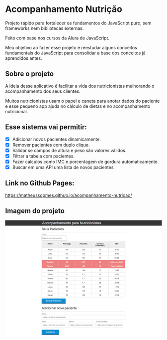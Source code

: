 [comment]: <> (LOGO AQUI)

[comment]: <> (Imagens do App AQUI)

# Acompanhamento Nutrição
Projeto rápido para fortalecer os fundamentos do JavaScript puro, sem frameworks nem bibliotecas externas.

Feito com base nos cursos da Alura de JavaScript.

Meu objetivo ao fazer esse projeto é reestudar alguns conceitos fundamentais do JavaScript para consolidar a base dos conceitos já aprendidos antes.

## Sobre o projeto
A ideia desse aplicativo é facilitar a vida dos nutricionistas melhorando o acompanhamento dos seus clientes.

Muitos nutricionistas usam o papel e caneta para anotar dados do paciente e esse pequeno app ajuda no cálculo de dietas e no acompanhamento nutricional.

## Esse sistema vai permitir:
- [x] Adicionar novos pacientes dinamicamente.
- [x] Remover pacientes com duplo clique.
- [x] Validar se campos de altura e peso são valores válidos.
- [x] Filtrar a tabela com pacientes.
- [x] Fazer calculos como IMC e porcentagem de gordura automaticamente.
- [x] Buscar em uma API uma lista de novos pacientes.

## Link no Github Pages:
https://matheussgomes.github.io/acompanhamento-nutricao/

## Imagem do projeto
![Acompanhamento para Nutricionistas](./screencapture.png)

